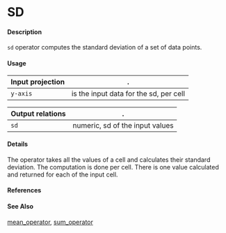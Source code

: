 # SD

#### Description

`sd` operator computes the standard deviation of a set of data points.

#### Usage

Input projection|.
---|---
`y-axis`        | is the input data for the sd, per cell 

Output relations|.
---|---
`sd`          | numeric, sd of the input values

#### Details

The operator takes all the values of a cell and calculates their standard deviation. The computation is done per cell. There is one value calculated and returned for each of the input cell.

#### References


#### See Also

[mean_operator](https://github.com/tercen/mean_operator), [sum_operator](https://github.com/tercen/sum_operator)

